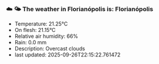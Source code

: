 ### ☁️ 🌤️  The weather in Florianópolis is: Florianópolis

- Temperature: 21.25°C
- On flesh: 21.15°C
- Relative air humidity: 66%
- Rain: 0.0 mm
- Description: Overcast clouds
- last updated: 2025-09-26T22:15:22.761472
